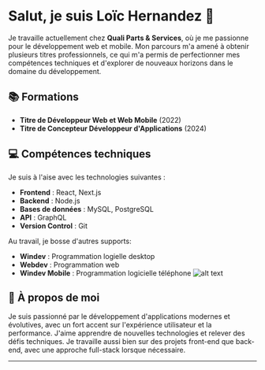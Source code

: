 # Salut, je suis Loïc Hernandez 👋

Je travaille actuellement chez **Quali Parts & Services**, où je me passionne pour le développement web et mobile. Mon parcours m'a amené à obtenir plusieurs titres professionnels, ce qui m'a permis de perfectionner mes compétences techniques et d'explorer de nouveaux horizons dans le domaine du développement.

## 📚 Formations
- **Titre de Développeur Web et Web Mobile** (2022)
- **Titre de Concepteur Développeur d'Applications** (2024)

## 💻 Compétences techniques

Je suis à l'aise avec les technologies suivantes :

- **Frontend** : React, Next.js
- **Backend** : Node.js
- **Bases de données** : MySQL, PostgreSQL
- **API** : GraphQL
- **Version Control** : Git

Au travail, je bosse d'autres supports:
- **Windev** : Programmation logielle desktop
- **Webdev** : Programmation web
- **Windev Mobile** : Programmation logicielle téléphone
![alt text]([http://url/to/img.png](https://pcsoft.fr/img/2025/developpez-10-fois-plus-vite.webp))


## 🚀 À propos de moi

Je suis passionné par le développement d'applications modernes et évolutives, avec un fort accent sur l'expérience utilisateur et la performance. J'aime apprendre de nouvelles technologies et relever des défis techniques. Je travaille aussi bien sur des projets front-end que back-end, avec une approche full-stack lorsque nécessaire.

---



